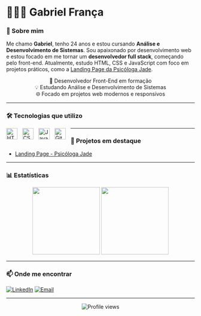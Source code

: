 <h1>🧑🏻‍💻 Gabriel França</h1>

### 📌 Sobre mim

Me chamo **Gabriel**, tenho 24 anos e estou cursando **Análise e Desenvolvimento de Sistemas**. Sou apaixonado por desenvolvimento web e estou focado em me tornar um **desenvolvedor full stack**, começando pelo front-end. Atualmente, estudo HTML, CSS e JavaScript com foco em projetos práticos, como a [Landing Page da Psicóloga Jade](https://gabriellbf.github.io/psicologajade/).

<p align="center">
  🚀 Desenvolvedor Front-End em formação<br>
  💡 Estudando Análise e Desenvolvimento de Sistemas<br>
  🌐 Focado em projetos web modernos e responsivos
</p>

---

### 🛠️ Tecnologias que utilizo

<img 
    align="left" 
    alt="HTML"
    title="HTML" 
    width="30px" 
    style="padding-right: 10px;" 
    src="https://cdn.jsdelivr.net/gh/devicons/devicon@latest/icons/html5/html5-original.svg" 
/>
<img 
    align="left" 
    alt="CSS" 
    title="CSS"
    width="30px" 
    style="padding-right: 10px;" 
    src="https://cdn.jsdelivr.net/gh/devicons/devicon@latest/icons/css3/css3-original.svg" 
/>
<img 
    align="left" 
    alt="JavaScript" 
    title="JavaScript"
    width="30px" 
    style="padding-right: 10px;" 
    src="https://cdn.jsdelivr.net/gh/devicons/devicon@latest/icons/javascript/javascript-original.svg" 
/>
<img 
    align="left" 
    alt="Git" 
    title="Git"
    width="30px" 
    style="padding-right: 10px;" 
    src="https://cdn.jsdelivr.net/gh/devicons/devicon@latest/icons/git/git-original.svg" 
/>


---

### 💼 Projetos em destaque

- [Landing Page - Psicóloga Jade](https://github.com/gabriellbf/psicologajade)

---

### 📊 Estatísticas

<p align="center">
  <img height="180em" src="https://github-readme-stats.vercel.app/api?username=gabriellbf&show_icons=true&theme=dark&locale=pt-br" />
  <img height="180em" src="https://github-readme-stats.vercel.app/api/top-langs/?username=gabriellbf&layout=compact&theme=dark&locale=pt-br"/>
</p>


---

### 📫 Onde me encontrar

[![LinkedIn](https://img.shields.io/badge/LinkedIn-0077B5?style=flat&logo=linkedin&logoColor=white)](https://www.linkedin.com/in/gabrielbfrança/)
[![Email](https://img.shields.io/badge/E--mail-D14836?style=flat&logo=gmail&logoColor=white)](mailto:gabbriel.barbosa1@gmail.com)

---

<p align="center">
  <img src="https://komarev.com/ghpvc/?username=gabriellbf&style=flat" alt="Profile views" />
</p>


